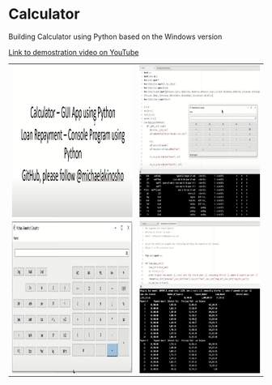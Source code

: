 # Calculator
<p>Building Calculator using Python based on the Windows version</p>
<a href="https://youtu.be/I4KrFZxtq8U">Link to demostration video on YouTube</a>
<table>
<tr>
  <td>
   <img src="flashpage.jpg" alt="Intro page to Calculator App based on Python and inspired by Windows Calculator" width="400" height="300">
  </td>
  <td>
   <img src="standardcalculatorpage.jpg" alt="User interface for Standard Calculator" width="400" height="300">
  </td>
 </tr>
 <tr>
  <td>
   <img src="scientificcalculatorpage.jpg" alt="User interface for Scientific Calculator" width="400" height="300">
  </td>
  <td>
   <img src="LoanRepaymentProgram.jpg" alt="Loan Repayment Calculation Program" width="400" height="300">
  </td>
 </tr>
</table>
